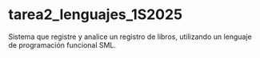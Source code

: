 # tarea2_lenguajes_1S2025
Sistema que registre y analice un registro de libros,  utilizando un lenguaje de programación funcional SML.
